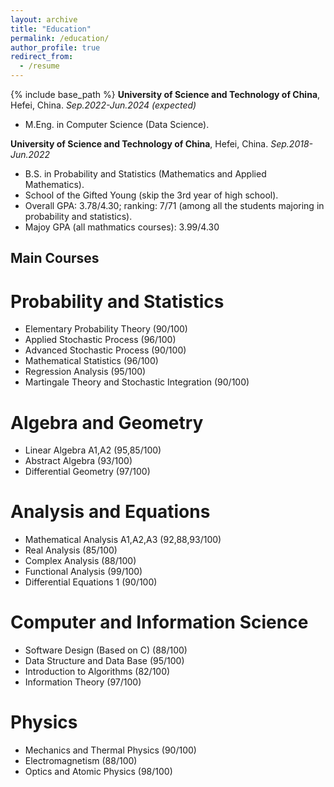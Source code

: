 ```yaml
---
layout: archive
title: "Education"
permalink: /education/
author_profile: true
redirect_from:
  - /resume
---
```


{% include base_path %}
**University of Science and Technology of China**, Hefei, China. *Sep.2022-Jun.2024 (expected)*
* M.Eng. in Computer Science (Data Science). 

**University of Science and Technology of China**, Hefei, China. *Sep.2018-Jun.2022*
* B.S. in Probability and Statistics (Mathematics and Applied Mathematics).
* School of the Gifted Young (skip the 3rd year of high school).
* Overall GPA: 3.78/4.30; ranking: 7/71 (among all the students majoring in probability and statistics).
* Majoy GPA (all mathmatics courses): 3.99/4.30

Main Courses
-----
Probability and Statistics
=====
* Elementary Probability Theory (90/100)
* Applied Stochastic Process (96/100)
* Advanced Stochastic Process (90/100)
* Mathematical Statistics (96/100)
* Regression Analysis (95/100)
* Martingale Theory and Stochastic Integration (90/100)

Algebra and Geometry
=====
* Linear Algebra A1,A2 (95,85/100)
* Abstract Algebra (93/100)
* Differential Geometry (97/100)

Analysis and Equations
=====
* Mathematical Analysis A1,A2,A3 (92,88,93/100)
* Real Analysis (85/100)
* Complex Analysis (88/100)
* Functional Analysis (99/100)
* Differential Equations 1 (90/100)

Computer and Information Science
=====
* Software Design (Based on C) (88/100)
* Data Structure and Data Base (95/100)
* Introduction to Algorithms (82/100)
* Information Theory (97/100)

Physics
=====
* Mechanics and Thermal Physics (90/100)
* Electromagnetism (88/100)
* Optics and Atomic Physics (98/100)
